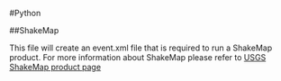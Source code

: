 #Python

##ShakeMap

This file will create an event.xml file that is required to run a ShakeMap product. For more information about ShakeMap please refer to [USGS ShakeMap product page](http://earthquake.usgs.gov/earthquakes/shakemap/)
